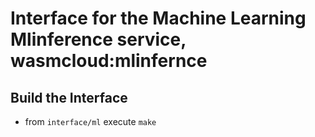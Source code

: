 # Interface for the Machine Learning Mlinference service, wasmcloud:mlinfernce

## Build the Interface

* from `interface/ml` execute `make`

